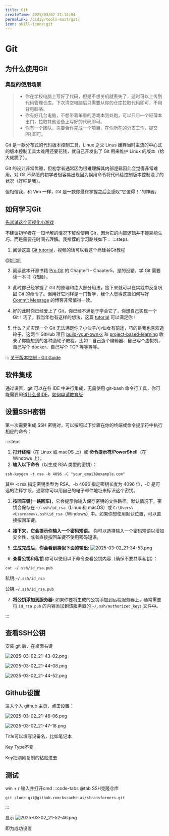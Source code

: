 ```yaml
---
title: Git
createTime: 2025/03/02 21:14:04
permalink: /csdiy/tools-must/git/
icon: skill-icons:git
---
```


# Git
## 为什么使用Git
### 典型的使用场景
> - 你在学校电脑上写好了代码，但是不想关机就丢失了，这时可以上传到代码管理仓库，下次清空电脑后只需要从你的仓库拉取代码即可，不用背电脑咯。
> - 你有好几台电脑，不想带着笨重的游戏本到处跑，可以只带一个轻薄本出门，拉取其他设备上写好的代码即可。 
> - 你有一个团队，需要合作完成一个项目，在你所在的分支工作，提交 PR 即可。

Git 是一款分布式的代码版本控制工具，Linux 之父 Linus 嫌弃当时主流的中心式的版本控制工具太难用还要花钱，就自己开发出了 Git 用来维护 Linux 的版本（给大佬跪了）。

Git 的设计非常优雅，但初学者通常因为很难理解其内部逻辑因此会觉得非常难用。对 Git 不熟悉的初学者很容易出现因为误用命令将代码给控制版本控制没了的状况（好吧是我）。

但相信我，和 Vim 一样，Git 是一款你最终掌握之后会感叹“它值得！”的神器。

## 如何学习Git
[先试试这个可视化小游戏](https://learngitbranching.js.org/?locale=zh_CN)

不建议初学者在一知半解的情况下贸然使用 Git，因为它的内部逻辑并不能熟能生巧，而是需要花时间去理解。我推荐的学习路线如下：
:::steps
1. 阅读这篇 [Git tutorial](https://missing.csail.mit.edu/2020/version-control/)，视频的话可以看这个尚硅谷Git教程

@[bilibili](BV1wm4y1z7Dg)

2. 阅读这本开源书籍 [Pro Git](https://git-scm.com/book/en/v2) 的 Chapter1 - Chapter5，是的没错，学 Git 需要读一本书（捂脸）。

3. 此时你已经掌握了 Git 的原理和绝大部分用法，接下来就可以在实践中反复巩固 Git 的命令了。但用好它同样是一门哲学，我个人觉得这篇如何写好 [Commit Message](https://cbea.ms/git-commit/) 的博客非常值得一读。

4. 好的此时你已经爱上了 Git，你已经不满足于学会它了，你想自己实现一个 Git！巧了，我当年也有这样的想法，这篇 [tutorial](https://wyag.thb.lt/) 可以满足你！

5. 什么？光实现一个 Git 无法满足你？小伙子/小仙女有前途，巧的是我也喜欢造轮子，这两个 GitHub 项目 [build-your-own-x](https://github.com/codecrafters-io/build-your-own-x) 和 [project-based-learning](https://github.com/practical-tutorials/project-based-learning) 收录了你能想到的各种造轮子教程，比如：自己造个编辑器、自己写个虚拟机、自己写个 docker、自己写个 TCP 等等等等。

:::
[关于版本控制 - Git Guide](https://zj-git-guide.readthedocs.io/zh-cn/latest/get-started/%E5%85%B3%E4%BA%8E%E7%89%88%E6%9C%AC%E6%8E%A7%E5%88%B6/)

## 软件集成
通过设置，git 可以在各 IDE 中进行集成，无需使用 git-bash 命令行工具，你可能需要知道[什么是IDE](/campus-wiki/common-softwares/IDE/)，[如何申请教育版](/campus-wiki/apply-student-email/#学生邮箱的作用)

## 设置SSH密钥
第一次需要生成 SSH 密钥对，可以按照以下步骤在你的终端或命令提示符中执行相应的命令：

:::steps
1. **打开终端**（在 Linux 或 macOS 上）或 **命令提示符/PowerShell**（在 Windows 上）。
2. **输入以下命令**（以生成 RSA 类型的密钥）：
```shell
ssh-keygen -t rsa -b 4096 -C "your_email@example.com"
```
其中 -t rsa 指定密钥类型为 RSA，-b 4096 指定密钥长度为 4096 位，-C 是可选的注释字段，通常你可以用自己的电子邮件地址来标识这个密钥。

3. **按回车键(一路回车)**，它会提示你输入保存密钥的文件路径。默认情况下，密钥会保存在 `~/.ssh/id_rsa`（Linux 和 macOS）或 `C:\Users\<Username>\.ssh\id_rsa`（Windows）中。如果你想使用默认位置，可以直接按回车键。

4. **接下来，它会提示你输入一个密码短语。** 你可以选择输入一个密码短语以增加安全性，或者直接按回车键不使用密码短语。

5. **生成完成后，你会看到类似下面的输出:** ![2025-03-02_21-34-53.png](/src/2025-03-02_21-34-53.png)

6. **查看公钥和私钥** 你可以使用以下命令查看公钥内容（确保不要共享私钥）：

```shell
cat ~/.ssh/id_rsa.pub
```

私钥:`~/.ssh/id_rsa`

公钥:`~/.ssh/id_rsa.pub`  

7. **将公钥添加到服务器:** 如果你要将生成的公钥添加到远程服务器上，通常需要将 `id_rsa.pub` 的内容添加到该服务器的 `~/.ssh/authorized_keys` 文件中。

:::

## 查看SSH公钥
安装 git 后，在桌面右键 

![2025-03-02_21-43-02.png](/src/2025-03-02_21-43-02.png)

![2025-03-02_21-44-08.png](/src/2025-03-02_21-44-08.png)

![2025-03-02_21-44-52.png](/src/2025-03-02_21-44-52.png)

## Github设置
进入个人 github 主页，点击设置：

![2025-03-02_21-46-06.png](/src/2025-03-02_21-46-06.png)

![2025-03-02_21-47-18.png](/src/2025-03-02_21-47-18.png)

Title可以填写设备名，比如笔记本

Key Type不变

Key把刚刚复制的粘贴进去

## 测试
win + r 输入并打开cmd
:::code-tabs
@tab SSH克隆仓库

```shell
git clone git@github.com:kvcache-ai/ktransformers.git
```

:::

显示
![2025-03-02_21-52-46.png](/src/2025-03-02_21-52-46.png)

即为成功设置